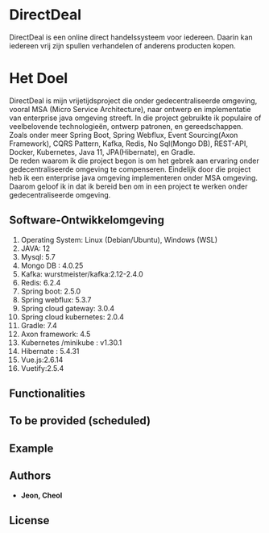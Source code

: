 # DirectDeal
DirectDeal is een online direct handelssysteem voor iedereen. Daarin kan iedereen vrij zijn spullen verhandelen of anderens producten kopen.  

# Het Doel
DirectDeal is mijn vrijetijdsproject die onder gedecentraliseerde omgeving, vooral MSA (Micro Service Architecture), naar ontwerp en implementatie van enterprise java omgeving streeft. In die project gebruikte ik populaire of veelbelovende technologieën, ontwerp patronen, en gereedschappen. Zoals onder meer Spring Boot, Spring Webflux, Event Sourcing(Axon Framework), CQRS Pattern, Kafka, Redis, No Sql(Mongo DB), REST-API, Docker, Kubernetes, Java 11, JPA(Hibernate), en Gradle.  
De reden waarom ik die project begon is om het gebrek aan ervaring onder gedecentraliseerde omgeving te compenseren. Eindelijk door die project heb ik een enterprise java omgeving implementeren onder MSA omgeving. Daarom geloof ik in dat ik bereid ben om in een project te werken onder gedecentraliseerde omgeving.  

## Software-Ontwikkelomgeving

1. Operating System: Linux (Debian/Ubuntu), Windows (WSL) 
2. JAVA: 12 
3. Mysql: 5.7 
4. Mongo DB : 4.0.25 
5. Kafka: wurstmeister/kafka:2.12-2.4.0 
6. Redis: 6.2.4 
7. Spring boot: 2.5.0 
8. Spring webflux: 5.3.7 
9. Spring cloud gateway: 3.0.4 
10. Spring cloud kubernetes: 2.0.4 
11. Gradle: 7.4 
12. Axon framework: 4.5 
13. Kubernetes /minikube : v1.30.1 
14. Hibernate : 5.4.31 
15. Vue.js:2.6.14 
16. Vuetify:2.5.4 

## Functionalities


## To be provided (scheduled)


## Example


## Authors

* **Jeon, Cheol** 

## License

